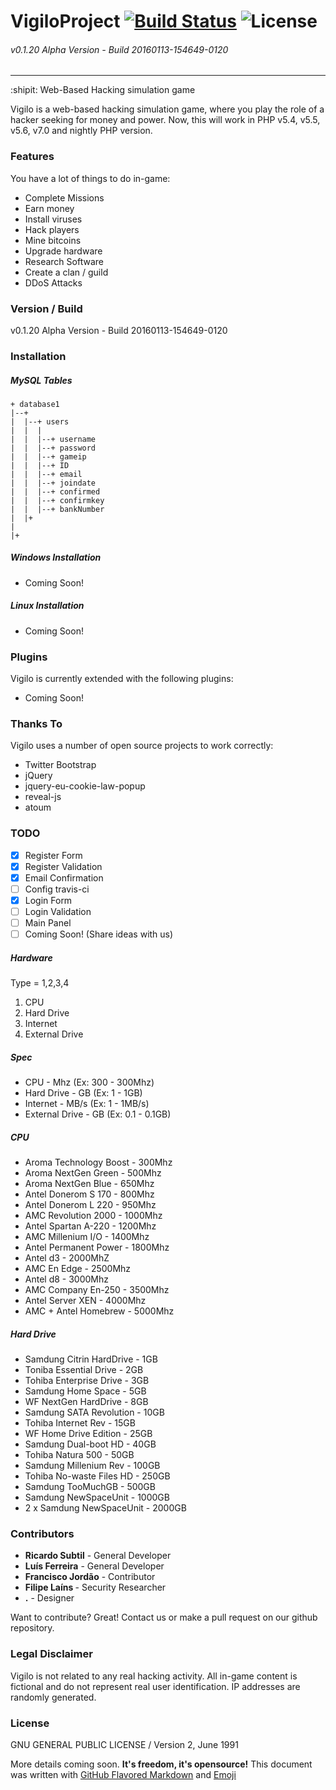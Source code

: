 # VigiloProject [![Build Status](https://travis-ci.org/vigiloproject/vigilo.svg?branch=master)](https://travis-ci.org/vigiloproject/vigilo) ![License](https://img.shields.io/badge/License-GNU_GPL-lightgrey.svg)
###### v0.1.20 Alpha Version - Build 20160113-154649-0120
------------------------------------------
:shipit: Web-Based Hacking simulation game

Vigilo is a web-based hacking simulation game, where you play the role of a hacker seeking for money and power. Now, this will work in PHP v5.4, v5.5, v5.6, v7.0 and nightly PHP version.

### Features
You have a lot of things to do in-game:
  - Complete Missions
  - Earn money
  - Install viruses
  - Hack players
  - Mine bitcoins
  - Upgrade hardware
  - Research Software
  - Create a clan / guild
  - DDoS Attacks

### Version / Build
v0.1.20 Alpha Version - Build 20160113-154649-0120

### Installation

##### MySQL Tables
```
+ database1
|--+
|  |--+ users
|  |  |
|  |  |--+ username
|  |  |--+ password
|  |  |--+ gameip
|  |  |--+ ID
|  |  |--+ email
|  |  |--+ joindate
|  |  |--+ confirmed
|  |  |--+ confirmkey
|  |  |--+ bankNumber
|  |+
|
|+
```

##### Windows Installation
 - Coming Soon!
 
##### Linux Installation
 - Coming Soon!

### Plugins
Vigilo is currently extended with the following plugins:
* Coming Soon!

### Thanks To
Vigilo uses a number of open source projects to work correctly:

* Twitter Bootstrap
* jQuery
* jquery-eu-cookie-law-popup
* reveal-js
* atoum

### TODO
 - [x] Register Form
 - [x] Register Validation
 - [x] Email Confirmation
 - [ ] Config travis-ci
 - [x] Login Form
 - [ ] Login Validation
 - [ ] Main Panel
 - [ ] Coming Soon! (Share ideas with us)

##### Hardware

Type = 1,2,3,4

1. CPU
2. Hard Drive
3. Internet
4. External Drive

##### Spec

- CPU - Mhz 	   (Ex: 300 - 300Mhz)
- Hard Drive - GB  (Ex: 1 - 1GB)
- Internet - MB/s    (Ex: 1 - 1MB/s)
- External Drive - GB (Ex: 0.1 - 0.1GB)

##### CPU

- Aroma Technology Boost - 300Mhz
- Aroma NextGen Green    - 500Mhz
- Aroma NextGen Blue     - 650Mhz
- Antel Donerom S 170    - 800Mhz
- Antel Donerom L 220    - 950Mhz
- AMC Revolution 2000    - 1000Mhz
- Antel Spartan A-220    - 1200Mhz
- AMC Millenium I/O      - 1400Mhz
- Antel Permanent Power  - 1800Mhz
- Antel d3               - 2000MhZ
- AMC En Edge            - 2500Mhz
- Antel d8               - 3000Mhz
- AMC Company En-250     - 3500Mhz
- Antel Server XEN       - 4000Mhz
- AMC + Antel Homebrew   - 5000Mhz

##### Hard Drive

- Samdung Citrin HardDrive - 1GB
- Toniba Essential Drive   - 2GB
- Tohiba Enterprise Drive  - 3GB
- Samdung Home Space       - 5GB
- WF NextGen HardDrive     - 8GB
- Samdung SATA Revolution  - 10GB
- Tohiba Internet Rev      - 15GB
- WF Home Drive Edition    - 25GB
- Samdung Dual-boot HD     - 40GB
- Tohiba Natura 500        - 50GB
- Samdung Millenium Rev    - 100GB
- Tohiba No-waste Files HD - 250GB
- Samdung TooMuchGB        - 500GB
- Samdung NewSpaceUnit     - 1000GB
- 2 x Samdung NewSpaceUnit - 2000GB

### Contributors
 - **Ricardo Subtil** - General Developer
 - **Luís Ferreira** - General Developer
 - **Francisco Jordão** - Contributor
 - **Filipe Laíns <FFY00>** - Security Researcher
 - **.** - Designer

Want to contribute? Great! Contact us or make a pull request on our github repository.

### Legal Disclaimer
Vigilo is not related to any real hacking activity. All in-game content is fictional and do not represent real user identification. IP addresses are randomly generated.

### License
GNU GENERAL PUBLIC LICENSE / Version 2, June 1991


More details coming soon. **It's freedom, it's opensource!**
This document was written with [GitHub Flavored Markdown](https://guides.github.com/features/mastering-markdown/) and [Emoji](http://www.emoji-cheat-sheet.com/)
